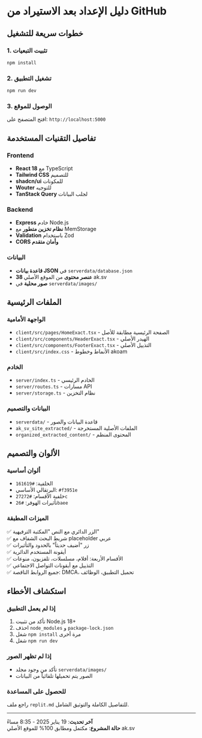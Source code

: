 # دليل الإعداد بعد الاستيراد من GitHub

## خطوات سريعة للتشغيل

### 1. تثبيت التبعيات
```bash
npm install
```

### 2. تشغيل التطبيق
```bash
npm run dev
```

### 3. الوصول للموقع
افتح المتصفح على: `http://localhost:5000`

## تفاصيل التقنيات المستخدمة

### Frontend
- **React 18** مع TypeScript
- **Tailwind CSS** للتصميم
- **shadcn/ui** للمكونات
- **Wouter** للتوجيه
- **TanStack Query** لجلب البيانات

### Backend  
- **Express** خادم Node.js
- **نظام تخزين متطور** مع MemStorage
- **Validation** باستخدام Zod
- **CORS وأمان متقدم**

### البيانات
- **قاعدة بيانات JSON** في `serverdata/database.json`
- **38 عنصر محتوى** من الموقع الأصلي ak.sv
- **صور محلية** في `serverdata/images/`

## الملفات الرئيسية

### الواجهة الأمامية
- `client/src/pages/HomeExact.tsx` - الصفحة الرئيسية مطابقة للأصل
- `client/src/components/HeaderExact.tsx` - الهيدر الأصلي
- `client/src/components/FooterExact.tsx` - التذييل الأصلي
- `client/src/index.css` - الأنماط وخطوط akoam

### الخادم
- `server/index.ts` - الخادم الرئيسي
- `server/routes.ts` - مسارات API
- `server/storage.ts` - نظام التخزين

### البيانات والتصميم
- `serverdata/` - قاعدة البيانات والصور
- `ak_sv_site_extracted/` - الملفات الأصلية المستخرجة
- `organized_extracted_content/` - المحتوى المنظم

## الألوان والتصميم

### ألوان أساسية
- الخلفية: `#161619`
- البرتقالي الأساسي: `#f3951e`
- خلفية الأقسام: `#27272c`
- تأثيرات الهوفر: `#26baee`

### الميزات المطبقة
✅ الزر الدائري مع النص "المكتبة الترفيهية"  
✅ شريط البحث الشفاف مع placeholder عربي  
✅ زر "أضيف حديثاً" بالحدود والتأثيرات  
✅ أيقونة المستخدم الدائرية  
✅ الأقسام الأربعة: أفلام، مسلسلات، تلفزيون، منوعات  
✅ التذييل مع أيقونات التواصل الاجتماعي  
✅ جميع الروابط الناقصة: DMCA، تحميل التطبيق، الوظائف  

## استكشاف الأخطاء

### إذا لم يعمل التطبيق
1. تأكد من تثبيت Node.js 18+
2. احذف `node_modules` و `package-lock.json`
3. شغل `npm install` مرة أخرى
4. شغل `npm run dev`

### إذا لم تظهر الصور
- تأكد من وجود مجلد `serverdata/images/`
- الصور يتم تحميلها تلقائياً من البيانات

### للحصول على المساعدة
راجع ملف `replit.md` للتفاصيل الكاملة والتوثيق الشامل.

---
**آخر تحديث**: 19 يناير 2025 - 8:35 مساءً  
**حالة المشروع**: مكتمل ومطابق 100% للموقع الأصلي ak.sv